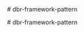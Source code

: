 <!-- TODO: define development/deployment setup -->#   d b r - f r a m e w o r k - p a t t e r n  
 #   d b r - f r a m e w o r k - p a t t e r n  
 